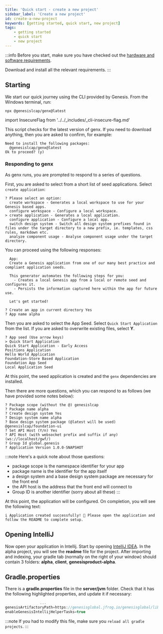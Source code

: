 ```yaml
---
title: 'Quick start - create a new project'
sidebar_label: 'Create a new project'
id: create-a-new-project
keywords: [getting started, quick start, new project]
tags:
    - getting started
    - quick start
    - new project
---
```


:::info
Before you start, make sure you have checked out the [hardware and software requirements](../../../getting-started/quick-start/hardware-and-software/). 

Download and install all the relevant requirements.
:::

## Starting

We start our quick journey using the CLI provided by Genesis. From the Windows terminal, run:

```shell title="Windows Terminal"
npx @genesislcap/genx@latest
```

<!-- NO EDIT (NEXT 4 LINES) -->
import InsecureFlag from '../../_includes/_cli-insecure-flag.md'

<InsecureFlag />

This script checks for the latest version of genx. If you need to download anything, then you are asked to confirm, for example:

```shell
Need to install the following packages:
  @genesislcap/genx@latest
Ok to proceed? (y) 
```

### Responding to genx
As genx runs, you are prompted to respond to a series of questions.

First, you are asked to select from a short list of seed applications. Select `create application`:

```shell {4} title="Windows Terminal"
? Please select an option:
  create workspace - Generates a local workspace to use for your Genesis based apps.
  configure workspace - Configure a local workspace.
> create application - Generates a local application.
  configure application - Configure a local app.
  switch design system - Switch all design system prefixes found in files under the target directory to a new prefix, ie. templates, css rules, markdown etc.
  analyze component usage - Analyse component usage under the target directory.
```
You can proceed using the following responses:

```shell title="Windows Terminal"
  App:
  Create a Genesis application from one of our many best practice and compliant application seeds.

  This generator automates the following steps for you:
    - Creates a local Genesis app from a local or remote seed and configures it.
    - Persists the information captured here within the app for future use.

  Let's get started!

? Create an app in current directory Yes
? App name alpha
```

Then you are asked to select the App Seed. Select `Quick Start Application` from the list. If you are asked to overwrite existing files, select **Y**.

  ```shell {2} title="Windows Terminal"
? App seed (Use arrow keys)
> Quick Start Application
  Quick Start Application - Early Access
  Positions Application
  Hello World Application
  Foundation-Store Based Application
  Foundation App Seed
  Local Application Seed
  ```

At this point, the seed application is created and the `genx` dependencies are installed.

Then there are more questions, which you can respond to as follows (we have provided some notes below):

```shell title="Windows Terminal"
? Package scope (without the @) genesislcap
? Package name alpha
? Create design system Yes
? Design system name alpha
? Base design system package (@latest will be used) @genesislcap/foundation-ui
? Set API Host (Y/n) Yes
? API Host (with websocket prefix and suffix if any) (ws://localhost/gwf/)
? Group Id global.genesis
? Application Version 1.0.0-SNAPSHOT
```
:::note
Here's a quick note about those questions:
- package scope is the namespace identifier for your app
- package name is the identifier for the app itself
- a design system and a base design system package are necessary for the front end 
- the API host is the address that the front end will connect to
- Group ID is another identifier (sorry about all these)
:::

At this point, the application will be configured. On completion, you will see the following text:

```shell title="Windows Terminal"
i Application created successfully! 🎉 Please open the application and follow the README to complete setup.
```
## Opening IntelliJ
Now open your application in Intellij. Start by opening [IntelliJ IDEA](https://www.jetbrains.com/idea/). In the alpha project, you will see the **readme** file for the project. After importing and indexing, your gradle tab (normally on the right of your window) should contain 3 folders: **alpha**, **client**, **genesisproduct-alpha**.

## Gradle.properties
There is a **gradle.properties** file in the **server/jvm** folder. Check that it has the following highlighted properties, and update it if necessary:

```kotlin {2,3} title="server/jvm/gradle.properties"
                ...
genesisArtifactoryPath=https://genesisglobal.jfrog.io/genesisglobal/libs-release-client
enableGenesisIntellijHelperTasks=true
```

:::note
If you had to modify this file, make sure you `reload all gradle projects`.
:::
